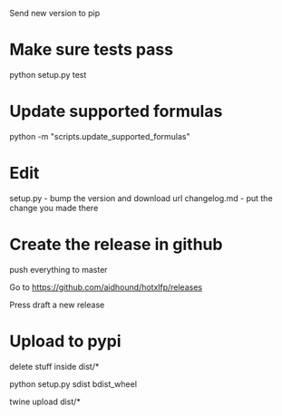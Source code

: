 Send new version to pip

# Make sure tests pass

python setup.py test

# Update supported formulas

python -m "scripts.update_supported_formulas"

# Edit

setup.py - bump the version and download url
changelog.md - put the change you made there

# Create the release in github

push everything to master

Go to
https://github.com/aidhound/hotxlfp/releases

Press draft a new release

# Upload to pypi

delete stuff inside dist/*

python setup.py sdist bdist_wheel

twine upload dist/*